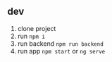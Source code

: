 ## dev

1. clone project
2. run `npm i`
3. run backend `npm run backend`
4. run app `npm start` or `ng serve`
